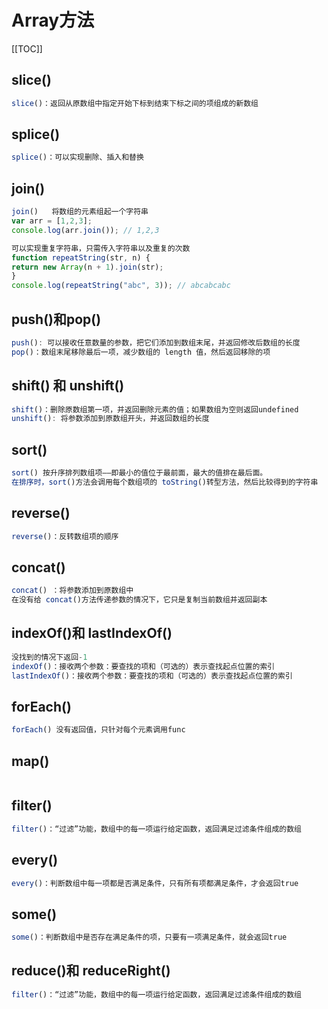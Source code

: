 # Array方法 

[[TOC]]


## slice()
```js
slice()：返回从原数组中指定开始下标到结束下标之间的项组成的新数组
```

## splice()
```js
splice()：可以实现删除、插入和替换
```

## join()
```js
join()   将数组的元素组起一个字符串
var arr = [1,2,3];
console.log(arr.join()); // 1,2,3

可以实现重复字符串，只需传入字符串以及重复的次数
function repeatString(str, n) {
return new Array(n + 1).join(str);
}
console.log(repeatString("abc", 3)); // abcabcabc
```

## push()和pop()
```js
push(): 可以接收任意数量的参数，把它们添加到数组末尾，并返回修改后数组的长度
pop()：数组末尾移除最后一项，减少数组的 length 值，然后返回移除的项
```

## shift() 和 unshift()
```js
shift()：删除原数组第一项，并返回删除元素的值；如果数组为空则返回undefined 
unshift(): 将参数添加到原数组开头，并返回数组的长度 
```

## sort()
```js
sort() 按升序排列数组项——即最小的值位于最前面，最大的值排在最后面。
在排序时，sort()方法会调用每个数组项的 toString()转型方法，然后比较得到的字符串
```

## reverse()  
```js
reverse()：反转数组项的顺序
```

## concat()
```js
concat() ：将参数添加到原数组中
在没有给 concat()方法传递参数的情况下，它只是复制当前数组并返回副本
```



## indexOf()和 lastIndexOf()
```js
没找到的情况下返回-1
indexOf()：接收两个参数：要查找的项和（可选的）表示查找起点位置的索引
lastIndexOf()：接收两个参数：要查找的项和（可选的）表示查找起点位置的索引
```

## forEach()
```js
forEach() 没有返回值，只针对每个元素调用func
```

## map()
```js

```

## filter()
```js
filter()：“过滤”功能，数组中的每一项运行给定函数，返回满足过滤条件组成的数组

```

## every()
```js
every()：判断数组中每一项都是否满足条件，只有所有项都满足条件，才会返回true

```

## some()
```js
some()：判断数组中是否存在满足条件的项，只要有一项满足条件，就会返回true
```

## reduce()和 reduceRight()
```js
filter()：“过滤”功能，数组中的每一项运行给定函数，返回满足过滤条件组成的数组

```



